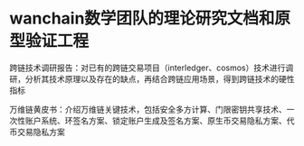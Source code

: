 # wanchain数学团队的理论研究文档和原型验证工程

跨链技术调研报告：对已有的跨链交易项目（interledger、cosmos）技术进行调研，分析其技术原理以及存在的缺点，再结合跨链应用场景，得到跨链技术的硬性指标

万维链黄皮书：介绍万维链关键技术，包括安全多方计算、门限密钥共享技术、一次性账户系统、环签名方案、锁定账户生成及签名方案、原生币交易隐私方案、代币交易隐私方案

